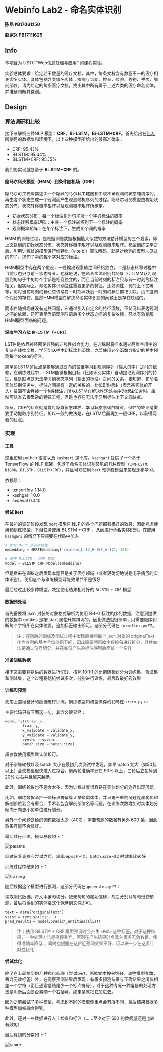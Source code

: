 # Webinfo Lab2 -  命名实体识别

**陈昂 PB17061250**

**赵家兴 PB17111625**

## Info

本项目为 USTC “Web信息处理与应用” 的课程实验。

实验总体要求：给定若干数量的医疗文档，其中，每条文档含有数量不一的医疗相关命名实体。具体包括六类命名实体：疾病与诊断、检查、检验、药物、手术、解剖部位。请为给定的每条医疗文档，找出其中所有属于上述六类的医疗命名实体，并准确判断其类别。

## Design

### 算法调研和比较

接下来解析三种NLP 模型：**CRF**，**Bi-LSTM**，**Bi-LSTM+CRF**。首先给出在[此人](https://zhuanlan.zhihu.com/p/61227299?tdsourcetag=s_pctim_aiomsg)所使用的数据集和环境下，以上四种模型所给出的最高准确率：

- CRF: 95.43%
- BiLSTM: 95.44%
- BiLSTM+CRF: 95.75%

我们的实现就是基于 **BiLSTM+CRF** 的。

#### 隐马尔科夫模型（HMM）到条件随机场（CRF）

隐马尔可夫模型描述由一个隐藏的马尔科夫链随机生成不可观测的状态随机序列，再由各个状态生成一个观测而产生观测随机序列的过程。隐马尔可夫模型由初始状态分布，状态转移概率矩阵以及观测概率矩阵所确定。

- 初始状态分布：每一个标注作为句子第一个字的标注的概率
- 状态转移概率矩阵：由某一个标注转移到下一个标注的概率
- 观测概率矩阵：在某个标注下，生成某个词的概率

HMM 的训练过程，是根据训练数据根据最大似然的方法估计模型的三个要素，即上文提到的初始状态分布、状态转移概率矩阵以及观测概率矩阵。模型训练完毕之后，利用训练好的模型进行维特比（viterbi）算法解码，就是对给定的模型未见过的句子，求句子中的每个字对应的标注。

HMM模型中存在两个假设，一是输出观察值之间严格独立，二是状态转移过程中当前状态只与前一状态有关。也就是说，在命名实体识别的场景下，HMM认为观测到的句子中的每个字都是相互独立的，而且当前时刻的标注只与前一时刻的标注相关。但实际上，命名实体识别往往需要更多的特征，比如词性，词的上下文等等，同时当前时刻的标注应该与前一时刻以及后一时刻的标注都相关联。由于这两个假设的存在，显然HMM模型在解决命名实体识别的问题上是存在缺陷的。

而条件随机场就没有这种问题，它通过引入自定义的特征函数，不仅可以表达观测之间的依赖，还可表示当前观测与前后多个状态之间的复杂依赖，可以有效克服HMM模型面临的问题。

#### 深度学习方法 Bi-LSTM（+CRF）

LSTM是依靠神经网络超强的非线性拟合能力，在训练时将样本通过高维空间中的复杂非线性变换，学习到从样本到标注的函数，之后使用这个函数为指定的样本预测每个token的标注。

简单的LSTM的优点是能够通过双向的设置学习到观测序列（输入的字）之间的依赖，在训练过程中，LSTM能够根据目标（比如识别实体）自动提取观测序列的特征，但是缺点是无法学习到状态序列（输出的标注）之间的关系，要知道，在命名实体识别任务中，标注之间是有一定的关系的，比如B类标注（表示某实体的开头）后面不会再接一个B类标注，所以LSTM在解决NER这类序列标注任务时，虽然可以省去很繁杂的特征工程，但是也存在无法学习到标注上下文的缺点。

相反，CRF的优点就是能对隐含状态建模，学习状态序列的特点，但它的缺点是需要手动提取序列特征。所以一般的做法是，在LSTM后面再加一层CRF，以获得两者的优点。

### 实现

#### 工具

这里使用 python 语言以及 `kashgari` 这个库。`kashgari` 提供了一个基于 TensorFlow 的 NLP 框架，包含了命名实体识别常见的几种模型（`CNN-LSTM`，`BiGRU`，`BiLSTM`，`BiLSTM+CRF`），并且可以使用 `bert` 预训练模型来实现迁移学习。

依赖项：

+   tensorflow 1.14.0
+   kashgari 1.0.0
+   seqeval 0.0.10

#### 尝试 Bert

在最初的调研阶段发现 bert 模型在 NLP 的各个问题都有很好的效果，因此考虑使用预训练模型，下游任务使用 BiLSTM + CRF ，从而进行命名实体识别。在使用 `kashgari` 的情况下只需要在代码中加入：

```python
# 加载 Bert 预训练模型
embedding = BERTEmbedding('chinese_L-12_H-768_A-12', 128)

# 使用 BiLSTM - CRF 模型
model = BiLSTM_CRF_Model(embedding)
```

但是后来在训练之后发现本题目是关于医疗领域（或者更确切地说是电子病历的实体识别），使用这个与训练模型可能效果并不是很好

最后经过比较多种模型，决定使用结果相对好的 `BiLSTM + CRF` 模型

#### 数据预处理

首先需要将 json 封装的对象格式解析为使用 B-I-O 标注的序列数据，注意到提供的数据中 entities 是按 start 属性升序排列的。因此做法就很简单，只需要顺序判断每个字符所在实体位置，追加标签输出即可。这部分代码在 `formatter.py` 中。

>   注：在随后的训练及测试过程中发现直接将每个 json 对象的 originalText 作为序列的基本单位效果不好，因此需要将原始字段按**句**进行拆分，具体做法是通过句号切分，并在每句产生的标注序列后面加一个空行

#### 准备训练数据

接下来需要将提供的数据进行切分，按照 10:1:1 的比例随机划分为训练集、验证集和测试集，这个过程将随机尝试多次，分别进行训练，最后取最好的效果

#### 训练和预测

使用上面准备好的数据进行训练，训练模型和模型保存的代码在 `train.py` 中

主要代码只有下面这一句，其含义很显然：

```python
model.fit(train_x,
        train_y,
        x_validate = validate_x,
        y_validate = validate_y,
        epochs = epochs,
        batch_size = batch_size)
```

超参数使用模型默认值即可。

对于训练轮数以及 batch 大小在最初几次测试中发现，如果 batch 太大（如50及以上）会使模型很快进入过拟合，前两轮准确率还在 90% 以上，三轮后立刻掉到 20% 左右并且越来越低。

此外，训练轮数也不适合太多，因为训练过度很容易在实体划分的边界出现问题。

比如，训练数据会把一些标点符号算入某些实体中，并且更严重的问题是疾病名和解剖部位名会有重合、手术名包含解剖部位名等问题，在训练次数增加时实体划分倾向于向更小的单位进行划分。

另外一个问题是给的训练数据太少（400），需要预测的数据有另外 600 条，因此效果可能不会很好。

最后进行训练，模型参数如下：

![params](README.assets/params.jpg)

经过反复调参和尝试之后，发现 epoch=10，batch_size=32 时效果比较好

训练过程中结果如下：

![training](README.assets/training.jpg)

随后根据这个模型进行预测，这部分代码在 `generate.py` 中：

读取测试数据，将文本按句切分，记录每句的起始偏移，然后分别对每句进行预测，最后将得到的实体格式化保存到文件即可。

```
text = data['originalText']
slist = text.split('。')
pred_results = model.predict_entities(slist)
```

>   注：使用 BiLSTM + CRF 模型预测时会产生 `<PAD>` 这种标签，对于这种结果，一种处理方法是直接丢弃，否则在产生结果时会混入很多无效数据，使得准确率降低 ，同时也提醒在这附近预测效果不好，可以进一步在这里针对性优化

#### 尝试优化

除了在上面提到的几种优化处理（尝试bert，原始文本按句切分，调整模型参数，丢弃无效标签）外，在观察预测结果后发现：有很多预测结果与正确结果之间仅相差一个字符（而且通常是结尾少一个标点符号），对于这种情况一种粗暴的处理方法是判断后面是否紧随一个右括号，如果是就把它加进去。

因为之前尝试了多种模型，考虑到不同的模型侧重点会有所不同，最后结果根据多种模型加权融合得到。

此外，还对一些数据进行人工检查和标注（......至少对于 600 的数据量还是比较有效的）

最后得到的分数如下：

![score](README.assets/score.jpg)

